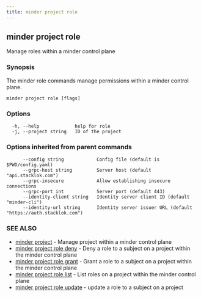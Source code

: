 ```yaml
---
title: minder project role
---
```

## minder project role

Manage roles within a minder control plane

### Synopsis

The minder role commands manage permissions within a minder control plane.

```
minder project role [flags]
```

### Options

```
  -h, --help             help for role
  -j, --project string   ID of the project
```

### Options inherited from parent commands

```
      --config string            Config file (default is $PWD/config.yaml)
      --grpc-host string         Server host (default "api.stacklok.com")
      --grpc-insecure            Allow establishing insecure connections
      --grpc-port int            Server port (default 443)
      --identity-client string   Identity server client ID (default "minder-cli")
      --identity-url string      Identity server issuer URL (default "https://auth.stacklok.com")
```

### SEE ALSO

* [minder project](minder_project.md)	 - Manage project within a minder control plane
* [minder project role deny](minder_project_role_deny.md)	 - Deny a role to a subject on a project within the minder control plane
* [minder project role grant](minder_project_role_grant.md)	 - Grant a role to a subject on a project within the minder control plane
* [minder project role list](minder_project_role_list.md)	 - List roles on a project within the minder control plane
* [minder project role update](minder_project_role_update.md)	 - update a role to a subject on a project

